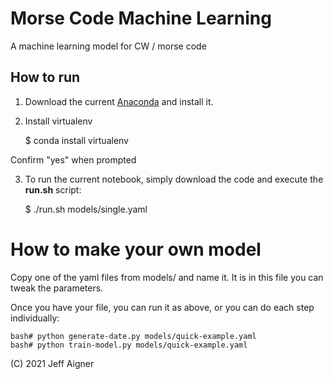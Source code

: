 # Morse Code Machine Learning 
A machine learning model for CW / morse code

## How to run
1. Download the current [Anaconda](https://www.anaconda.com/products/individual) and install it.  
2. Install virtualenv

    $ conda install virtualenv

Confirm "yes" when prompted

3.  To run the current notebook, simply download the code and execute the **run.sh** script:

    $  ./run.sh models/single.yaml


# How to make your own model

Copy one of the yaml files from models/ and name it. It is in this file you can tweak the parameters.

Once you have your file, you can run it as above, or you can do each step individually:

    bash# python generate-date.py models/quick-example.yaml
    bash# python train-model.py models/quick-example.yaml

(C) 2021 Jeff Aigner
